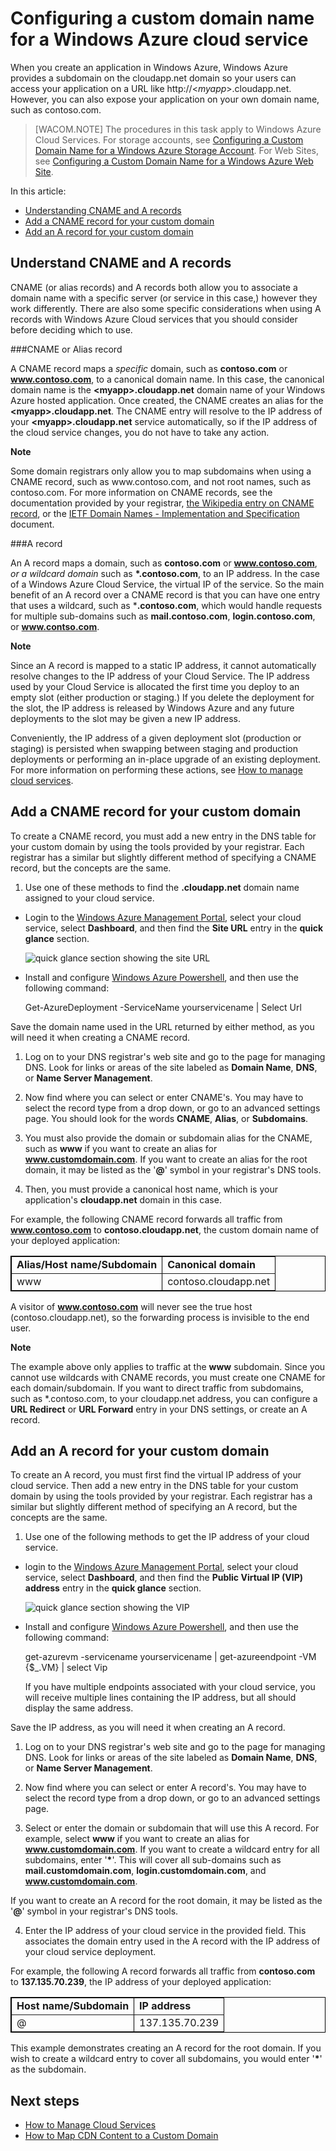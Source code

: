 # Configuring a custom domain name for a Windows Azure cloud service

When you create an application in Windows Azure, Windows Azure provides a subdomain on the cloudapp.net domain so your users can access your application on a URL like http://&lt;*myapp*>.cloudapp.net. However, you can also expose your application on your own domain name, such as contoso.com.

> [WACOM.NOTE] The procedures in this task apply to Windows Azure Cloud Services. For storage accounts, see [Configuring a Custom Domain Name for a Windows Azure Storage Account](../storage-custom-domain-name/). For Web Sites, see [Configuring a Custom Domain Name for a Windows Azure Web Site](../web-sites-custom-domain-name/).

In this article:

-   [Understanding CNAME and A records](#access-app)
-   [Add a CNAME record for your custom domain](#add-cname)
-   [Add an A record for your custom domain](#add-aname)

<h2><a name="access-app"></a>Understand CNAME and A records</h2>

CNAME (or alias records) and A records both allow you to associate a domain name with a specific server (or service in this case,) however they work differently. There are also some specific considerations when using A records with Windows Azure Cloud services that you should consider before deciding which to use.

###CNAME or Alias record

A CNAME record maps a *specific* domain, such as **contoso.com** or **www.contoso.com**, to a canonical domain name. In this case, the canonical domain name is the **&lt;myapp>.cloudapp.net** domain name of your Windows Azure hosted application. Once created, the CNAME creates an alias for the **&lt;myapp>.cloudapp.net**. The CNAME entry will resolve to the IP address of your **&lt;myapp>.cloudapp.net** service automatically, so if the IP address of the cloud service changes, you do not have to take any action.

<div class="dev-callout"> 
<b>Note</b> 
  <p>Some domain registrars only allow you to map subdomains when using a CNAME record, such as www.contoso.com, and not root names, such as contoso.com. For more information on CNAME records, see the documentation provided by your registrar, <a href="http://en.wikipedia.org/wiki/CNAME_record">the Wikipedia entry on CNAME record</a>, or the <a href="http://tools.ietf.org/html/rfc1035">IETF Domain Names - Implementation and Specification</a> document.</p>
</div>

###A record

An A record maps a domain, such as **contoso.com** or **www.contoso.com**, *or a wildcard domain* such as **\*.contoso.com**, to an IP address. In the case of a Windows Azure Cloud Service, the virtual IP of the service. So the main benefit of an A record over a CNAME record is that you can have one entry that uses a wildcard, such as ***.contoso.com**, which would handle requests for multiple sub-domains such as **mail.contoso.com**, **login.contoso.com**, or **www.contso.com**.

<div class="dev-callout"> 
<b>Note</b>
<p>Since an A record is mapped to a static IP address, it cannot automatically resolve changes to the IP address of your Cloud Service. The IP address used by your Cloud Service is allocated the first time you deploy to an empty slot (either production or staging.) If you delete the deployment for the slot, the IP address is released by Windows Azure and any future deployments to the slot may be given a new IP address.</p>
<p>Conveniently, the IP address of a given deployment slot (production or staging) is persisted when swapping between staging and production deployments or performing an in-place upgrade of an existing deployment. For more information on performing these actions, see <a href="https://www.windowsazure.com/en-us/manage/services/cloud-services/how-to-manage-a-cloud-service/">How to manage cloud services</a>.</p>
</div>


<h2><a name="add-cname"></a>Add a CNAME record for your custom domain</h2>

To create a CNAME record, you must add a new entry in the DNS table for your custom domain by using the tools provided by your registrar. Each registrar has a similar but slightly different method of specifying a CNAME record, but the concepts are the same.

1. Use one of these methods to find the **.cloudapp.net** domain name assigned to your cloud service.

  * Login to the [Windows Azure Management Portal], select your cloud service, select **Dashboard**, and then find the **Site URL** entry in the **quick glance** section.

    ![quick glance section showing the site URL][csurl]

  * Install and configure [Windows Azure Powershell](http://www.windowsazure.com/en-us/manage/install-and-configure-windows-powershell/), and then use the following command:

    Get-AzureDeployment -ServiceName yourservicename | Select Url

  Save the domain name used in the URL returned by either method, as you will need it when creating a CNAME record.

1.  Log on to your DNS registrar's web site and go to the page for managing DNS. Look for links or areas of the site labeled as **Domain Name**, **DNS**, or **Name Server Management**.

2.  Now find where you can select or enter CNAME's. You may have to select the record type from a drop down, or go to an advanced settings page. You should look for the words **CNAME**, **Alias**, or **Subdomains**.

3.  You must also provide the domain or subdomain alias for the CNAME, such as **www** if you want to create an alias for **www.customdomain.com**. If you want to create an alias for the root domain, it may be listed as the '**@**' symbol in your registrar's DNS tools.

4. Then, you must provide a canonical host name, which is your application's **cloudapp.net** domain in this case.

For example, the following CNAME record forwards all traffic from **www.contoso.com** to **contoso.cloudapp.net**, the custom domain name of your deployed application:

<table border="1" cellspacing="0" cellpadding="5" style="border: 1px solid #000000;">
<tr>
<td><strong>Alias/Host name/Subdomain</strong></td>
<td><strong>Canonical domain</strong></td>
</tr>
<tr>
<td>www</td>
<td>contoso.cloudapp.net</td>
</tr>
</table>

A visitor of **www.contoso.com** will never see the true host
(contoso.cloudapp.net), so the forwarding process is invisible to the
end user.

<div class="dev-callout">
<b>Note</b>
<p>The example above only applies to traffic at the <strong>www</strong> subdomain. Since you cannot use wildcards with CNAME records, you must create one CNAME for each domain/subdomain. If you want to direct  traffic from subdomains, such as *.contoso.com, to your cloudapp.net address, you can configure a <strong>URL Redirect</strong> or <strong>URL Forward</strong> entry in your DNS settings, or create an A record.</p>
</div>

<h2><a name="add-aname"></a>Add an A record for your custom domain</h2>

To create an A record, you must first find the virtual IP address of your cloud service. Then add a new entry in the DNS table for your custom domain by using the tools provided by your registrar. Each registrar has a similar but slightly different method of specifying an A record, but the concepts are the same.

1. Use one of the following methods to get the IP address of your cloud service.

  * login to the [Windows Azure Management Portal], select your cloud service, select **Dashboard**, and then find the **Public Virtual IP (VIP) address** entry in the **quick glance** section.

    ![quick glance section showing the VIP][vip]

  * Install and configure [Windows Azure Powershell](http://www.windowsazure.com/en-us/manage/install-and-configure-windows-powershell/), and then use the following command:

      get-azurevm -servicename yourservicename | get-azureendpoint -VM {$_.VM} | select Vip

    If you have multiple endpoints associated with your cloud service, you will receive multiple lines containing the IP address, but all should display the same address.

  Save the IP address, as you will need it when creating an A record.

1.  Log on to your DNS registrar's web site and go to the page for managing DNS. Look for links or areas of the site labeled as **Domain Name**, **DNS**, or **Name Server Management**.

2.  Now find where you can select or enter A record's. You may have to select the record type from a drop down, or go to an advanced settings page.

3. Select or enter the domain or subdomain that will use this A record. For example, select **www** if you want to create an alias for **www.customdomain.com**. If you want to create a wildcard entry for all subdomains, enter '__*__'. This will cover all sub-domains such as **mail.customdomain.com**, **login.customdomain.com**, and **www.customdomain.com**.

  If you want to create an A record for the root domain, it may be listed as the '**@**' symbol in your registrar's DNS tools.

4. Enter the IP address of your cloud service in the provided field. This associates the domain entry used in the A record with the IP address of your cloud service deployment.

For example, the following A record forwards all traffic from **contoso.com** to **137.135.70.239**, the IP address of your deployed application:

<table border="1" cellspacing="0" cellpadding="5" style="border: 1px solid #000000;">
<tr>
<td><strong>Host name/Subdomain</strong></td>
<td><strong>IP address</strong></td>
</tr>
<tr>
<td>@</td>
<td>137.135.70.239</td>
</tr>
</table>

This example demonstrates creating an A record for the root domain. If you wish to create a wildcard entry to cover all subdomains, you would enter '__*__' as the subdomain.

## Next steps

-   [How to Manage Cloud Services](https://www.windowsazure.com/en-us/manage/services/cloud-services/how-to-manage-a-cloud-service/)
-   [How to Map CDN Content to a Custom Domain][]

  [Expose Your Application on a Custom Domain]: #access-app
  [Add a CNAME Record for Your Custom Domain]: #add-cname
  [Expose Your Data on a Custom Domain]: #access-data
  [VIP swaps]: http://msdn.microsoft.com/en-us/library/ee517253.aspx
  [Create a CNAME record that associates the subdomain with the storage account]: #create-cname
  [Windows Azure Management Portal]: https://manage.windowsazure.com
  [Validate Custom Domain dialog box]: http://i.msdn.microsoft.com/dynimg/IC544437.jpg
  [How to Map CDN Content to a Custom Domain]: http://msdn.microsoft.com/en-us/library/windowsazure/gg680307.aspx
  [vip]: ./media/custom-dns/csvip.png
  [csurl]: ./media/custom-dns/csurl.png